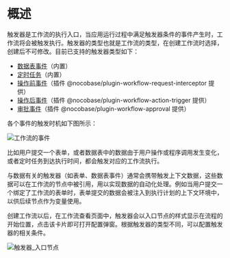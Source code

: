 # 概述

触发器是工作流的执行入口，当应用运行过程中满足触发器条件的事件产生时，工作流将会被触发执行。触发器的类型也就是工作流的类型，在创建工作流时选择，创建后不可修改。目前已支持的触发器类型如下：

- [数据表事件](../collection/index.md)（内置）
- [定时任务](../schedule/index.md)（内置）
- [操作前事件](../../../../workflow-request-interceptor/index/index.md)（插件 @nocobase/plugin-workflow-request-interceptor 提供）
- [操作后事件](../../../../workflow-action-trigger/index/index.md)（插件 @nocobase/plugin-workflow-action-trigger 提供）
- [审批事件](../../../../workflow-approval/index/index.md)（插件 @nocobase/plugin-workflow-approval 提供）

各个事件的触发时机如下图所示：

![工作流的事件](https://nocobase-docs.oss-cn-beijing.aliyuncs.com/739ae74ff8a2767940c3a41adb5d4e0e.png)

比如用户提交一个表单，或者数据表中的数据由于用户操作或程序调用发生变化，或者定时任务到达执行时间，都会触发对应的工作流执行。

与数据有关的触发器（如表单、数据表事件）通常会携带触发上下文数据，这些数据可以在工作流的节点中被引用，用以实现数据的自动化处理。例如当用户提交一个绑定了工作流的表单时，表单提交的数据会被注入到执行计划的上下文环境中，以供后续节点作为变量使用。

创建工作流以后，在工作流查看页面中，触发器会以入口节点的样式显示在流程的开始位置，点击该卡片即可打开配置弹窗。根据触发器的类型不同，可以配置触发器的相关条件。

![触发器_入口节点](https://nocobase-docs.oss-cn-beijing.aliyuncs.com/e8dc1937e41b2712b67d84d60e94b11e.png)
